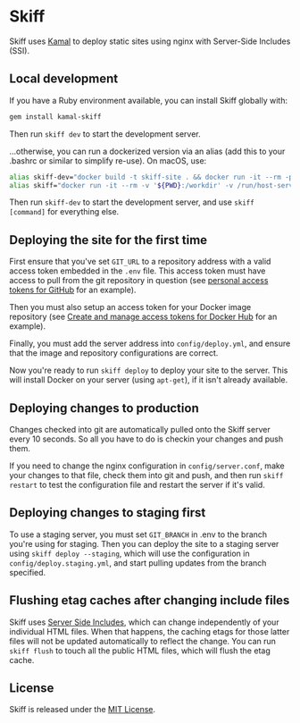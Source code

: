 # Skiff

Skiff uses [Kamal](https://kamal-deploy.org) to deploy static sites using nginx with Server-Side Includes (SSI).

## Local development

If you have a Ruby environment available, you can install Skiff globally with:

```sh
gem install kamal-skiff
```

Then run `skiff dev` to start the development server.

...otherwise, you can run a dockerized version via an alias (add this to your .bashrc or similar to simplify re-use). On macOS, use:

```sh
alias skiff-dev="docker build -t skiff-site . && docker run -it --rm -p 8080:80 -v ./public:/site/public --name skiff-site skiff-site nginx '-g daemon off;'"
alias skiff="docker run -it --rm -v '${PWD}:/workdir' -v /run/host-services/ssh-auth.sock:/run/host-services/ssh-auth.sock -e SSH_AUTH_SOCK='/run/host-services/ssh-auth.sock' -v /var/run/docker.sock:/var/run/docker.sock ghcr.io/basecamp/kamal-skiff:latest"
```

Then run `skiff-dev` to start the development server, and use `skiff [command]` for everything else.

## Deploying the site for the first time

First ensure that you've set `GIT_URL` to a repository address with a valid access token embedded in the `.env` file. This access token must have access to pull from the git repository in question (see [personal access tokens for GitHub](https://docs.github.com/en/authentication/keeping-your-account-and-data-secure/managing-your-personal-access-tokens) for an example).

Then you must also setup an access token for your Docker image repository (see [Create and manage access tokens for Docker Hub](https://docs.docker.com/security/for-developers/access-tokens/) for an example).

Finally, you must add the server address into `config/deploy.yml`, and ensure that the image and repository configurations are correct.

Now you're ready to run `skiff deploy` to deploy your site to the server. This will install Docker on your server (using `apt-get`), if it isn't already available.

## Deploying changes to production

Changes checked into git are automatically pulled onto the Skiff server every 10 seconds. So all you have to do is checkin your changes and push them.

If you need to change the nginx configuration in `config/server.conf`, make your changes to that file, check them into git and push, and then run `skiff restart` to test the configuration file and restart the server if it's valid.

## Deploying changes to staging first

To use a staging server, you must set `GIT_BRANCH` in .env to the branch you're using for staging. Then you can deploy the site to a staging server using `skiff deploy --staging`, which will use the configuration in `config/deploy.staging.yml`, and start pulling updates from the branch specified.

## Flushing etag caches after changing include files

Skiff uses [Server Side Includes](https://nginx.org/en/docs/http/ngx_http_ssi_module.html), which can change independently of your individual HTML files. When that happens, the caching etags for those latter files will not be updated automatically to reflect the change. You can run `skiff flush` to touch all the public HTML files, which will flush the etag cache.

## License

Skiff is released under the [MIT License](https://opensource.org/licenses/MIT).
